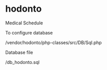 # hodonto
Medical Schedule

To configure database

/vendor/hodonto/php-classes/src/DB/Sql.php

Database file

/db_hodonto.sql
